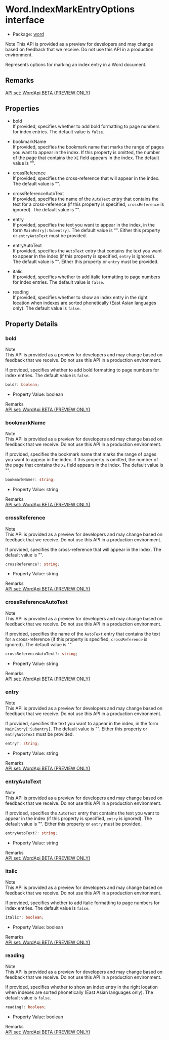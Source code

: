 # Word.IndexMarkEntryOptions interface

- Package: [word](/en-us/javascript/api/word)

Note
This API is provided as a preview for developers and may change based on feedback that we receive. Do not use this API in a production environment.

Represents options for marking an index entry in a Word document.

## Remarks

[API set: WordApi BETA (PREVIEW ONLY)](/en-us/javascript/api/requirement-sets/word/word-api-requirement-sets)

## Properties

- bold  
  If provided, specifies whether to add bold formatting to page numbers for index entries. The default value is `false`.

- bookmarkName  
  If provided, specifies the bookmark name that marks the range of pages you want to appear in the index. If this property is omitted, the number of the page that contains the `XE` field appears in the index. The default value is "".

- crossReference  
  If provided, specifies the cross-reference that will appear in the index. The default value is "".

- crossReferenceAutoText  
  If provided, specifies the name of the `AutoText` entry that contains the text for a cross-reference (if this property is specified, `crossReference` is ignored). The default value is "".

- entry  
  If provided, specifies the text you want to appear in the index, in the form `MainEntry[:Subentry]`. The default value is "". Either this property or `entryAutoText` must be provided.

- entryAutoText  
  If provided, specifies the `AutoText` entry that contains the text you want to appear in the index (if this property is specified, `entry` is ignored). The default value is "". Either this property or `entry` must be provided.

- italic  
  If provided, specifies whether to add italic formatting to page numbers for index entries. The default value is `false`.

- reading  
  If provided, specifies whether to show an index entry in the right location when indexes are sorted phonetically (East Asian languages only). The default value is `false`.

## Property Details

### bold

Note  
This API is provided as a preview for developers and may change based on feedback that we receive. Do not use this API in a production environment.

If provided, specifies whether to add bold formatting to page numbers for index entries. The default value is `false`.

```typescript
bold?: boolean;
```

- Property Value: boolean

Remarks  
[API set: WordApi BETA (PREVIEW ONLY)](/en-us/javascript/api/requirement-sets/word/word-api-requirement-sets)

### bookmarkName

Note  
This API is provided as a preview for developers and may change based on feedback that we receive. Do not use this API in a production environment.

If provided, specifies the bookmark name that marks the range of pages you want to appear in the index. If this property is omitted, the number of the page that contains the `XE` field appears in the index. The default value is "".

```typescript
bookmarkName?: string;
```

- Property Value: string

Remarks  
[API set: WordApi BETA (PREVIEW ONLY)](/en-us/javascript/api/requirement-sets/word/word-api-requirement-sets)

### crossReference

Note  
This API is provided as a preview for developers and may change based on feedback that we receive. Do not use this API in a production environment.

If provided, specifies the cross-reference that will appear in the index. The default value is "".

```typescript
crossReference?: string;
```

- Property Value: string

Remarks  
[API set: WordApi BETA (PREVIEW ONLY)](/en-us/javascript/api/requirement-sets/word/word-api-requirement-sets)

### crossReferenceAutoText

Note  
This API is provided as a preview for developers and may change based on feedback that we receive. Do not use this API in a production environment.

If provided, specifies the name of the `AutoText` entry that contains the text for a cross-reference (if this property is specified, `crossReference` is ignored). The default value is "".

```typescript
crossReferenceAutoText?: string;
```

- Property Value: string

Remarks  
[API set: WordApi BETA (PREVIEW ONLY)](/en-us/javascript/api/requirement-sets/word/word-api-requirement-sets)

### entry

Note  
This API is provided as a preview for developers and may change based on feedback that we receive. Do not use this API in a production environment.

If provided, specifies the text you want to appear in the index, in the form `MainEntry[:Subentry]`. The default value is "". Either this property or `entryAutoText` must be provided.

```typescript
entry?: string;
```

- Property Value: string

Remarks  
[API set: WordApi BETA (PREVIEW ONLY)](/en-us/javascript/api/requirement-sets/word/word-api-requirement-sets)

### entryAutoText

Note  
This API is provided as a preview for developers and may change based on feedback that we receive. Do not use this API in a production environment.

If provided, specifies the `AutoText` entry that contains the text you want to appear in the index (if this property is specified, `entry` is ignored). The default value is "". Either this property or `entry` must be provided.

```typescript
entryAutoText?: string;
```

- Property Value: string

Remarks  
[API set: WordApi BETA (PREVIEW ONLY)](/en-us/javascript/api/requirement-sets/word/word-api-requirement-sets)

### italic

Note  
This API is provided as a preview for developers and may change based on feedback that we receive. Do not use this API in a production environment.

If provided, specifies whether to add italic formatting to page numbers for index entries. The default value is `false`.

```typescript
italic?: boolean;
```

- Property Value: boolean

Remarks  
[API set: WordApi BETA (PREVIEW ONLY)](/en-us/javascript/api/requirement-sets/word/word-api-requirement-sets)

### reading

Note  
This API is provided as a preview for developers and may change based on feedback that we receive. Do not use this API in a production environment.

If provided, specifies whether to show an index entry in the right location when indexes are sorted phonetically (East Asian languages only). The default value is `false`.

```typescript
reading?: boolean;
```

- Property Value: boolean

Remarks  
[API set: WordApi BETA (PREVIEW ONLY)](/en-us/javascript/api/requirement-sets/word/word-api-requirement-sets)